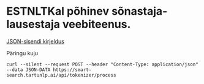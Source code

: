 # ESTNLTKal põhinev sõnastaja-lausestaja veebiteenus.

[JSON-sisendi kirjeldus](https://github.com/Filosoft/vabamorf/tree/master/docker/flask_estnltk_sentok)

Päringu kuju

```commandline
curl --silent --request POST --header "Content-Type: application/json" --data JSON-DATA https://smart-search.tartunlp.ai/api/tokenizer/process
```
